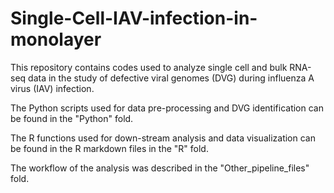 # Single-Cell-IAV-infection-in-monolayer

This repository contains codes used to analyze single cell and bulk RNA-seq data in the study of defective viral genomes (DVG) during influenza A virus (IAV) infection. 

The Python scripts used for data pre-processing and DVG identification can be found in the "Python" fold. 

The R functions used for down-stream analysis and data visualization can be found in the R markdown files in the "R" fold.

The workflow of the analysis was described in the "Other_pipeline_files" fold.
